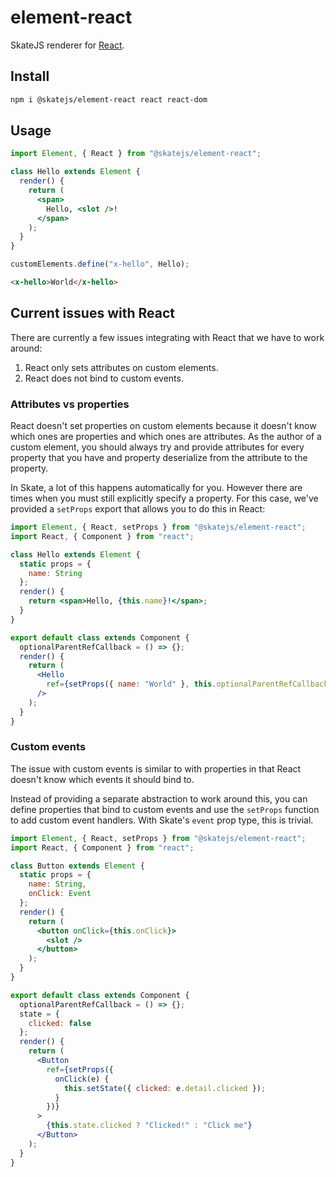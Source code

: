 # element-react

SkateJS renderer for [React](https://reactjs.org/).

## Install

```bash
npm i @skatejs/element-react react react-dom
```

## Usage

```jsx
import Element, { React } from "@skatejs/element-react";

class Hello extends Element {
  render() {
    return (
      <span>
        Hello, <slot />!
      </span>
    );
  }
}

customElements.define("x-hello", Hello);
```

```html
<x-hello>World</x-hello>
```

## Current issues with React

There are currently a few issues integrating with React that we have to work
around:

1. React only sets attributes on custom elements.
2. React does not bind to custom events.

### Attributes vs properties

React doesn't set properties on custom elements because it doesn't know which
ones are properties and which ones are attributes. As the author of a custom
element, you should always try and provide attributes for every property that
you have and property deserialize from the attribute to the property.

In Skate, a lot of this happens automatically for you. However there are times
when you must still explicitly specify a property. For this case, we've provided
a `setProps` export that allows you to do this in React:

```jsx
import Element, { React, setProps } from "@skatejs/element-react";
import React, { Component } from "react";

class Hello extends Element {
  static props = {
    name: String
  };
  render() {
    return <span>Hello, {this.name}!</span>;
  }
}

export default class extends Component {
  optionalParentRefCallback = () => {};
  render() {
    return (
      <Hello
        ref={setProps({ name: "World" }, this.optionalParentRefCallback)}
      />
    );
  }
}
```

### Custom events

The issue with custom events is similar to with properties in that React doesn't
know which events it should bind to.

Instead of providing a separate abstraction to work around this, you can define
properties that bind to custom events and use the `setProps` function to add
custom event handlers. With Skate's `event` prop type, this is trivial.

```jsx
import Element, { React, setProps } from "@skatejs/element-react";
import React, { Component } from "react";

class Button extends Element {
  static props = {
    name: String,
    onClick: Event
  };
  render() {
    return (
      <button onClick={this.onClick}>
        <slot />
      </button>
    );
  }
}

export default class extends Component {
  optionalParentRefCallback = () => {};
  state = {
    clicked: false
  };
  render() {
    return (
      <Button
        ref={setProps({
          onClick(e) {
            this.setState({ clicked: e.detail.clicked });
          }
        })}
      >
        {this.state.clicked ? "Clicked!" : "Click me"}
      </Button>
    );
  }
}
```
